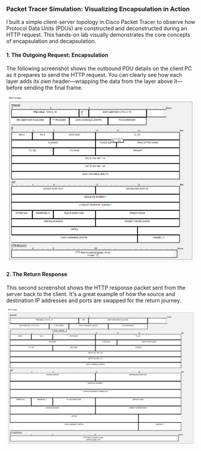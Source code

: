### Packet Tracer Simulation: Visualizing Encapsulation in Action

I built a simple client-server topology in Cisco Packet Tracer to observe how Protocol Data Units (PDUs) are constructed and deconstructed during an HTTP request. This hands-on lab visually demonstrates the core concepts of encapsulation and decapsulation.

#### 1. The Outgoing Request: Encapsulation

The following screenshot shows the outbound PDU details on the client PC as it prepares to send the HTTP request. You can clearly see how each layer adds its own header—wrapping the data from the layer above it—before sending the final frame.

![Screenshot of the outbound PDU showing encapsulation](Encapsulation.png)

#### 2. The Return Response

This second screenshot shows the HTTP response packet sent from the server back to the client. It's a great example of how the source and destination IP addresses and ports are swapped for the return journey.

![Screenshot of the inbound HTTP Response packet](HTTP-Response.png)

